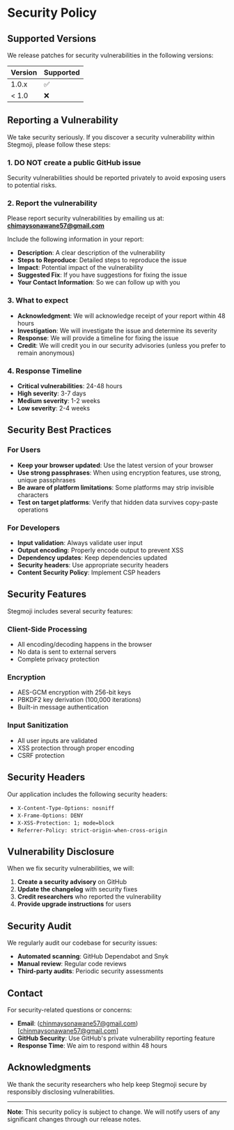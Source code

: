 # Security Policy

## Supported Versions

We release patches for security vulnerabilities in the following versions:

| Version | Supported          |
| ------- | ------------------ |
| 1.0.x   | :white_check_mark: |
| < 1.0   | :x:                |

## Reporting a Vulnerability

We take security seriously. If you discover a security vulnerability within Stegmoji, please follow these steps:

### 1. **DO NOT** create a public GitHub issue

Security vulnerabilities should be reported privately to avoid exposing users to potential risks.

### 2. Report the vulnerability

Please report security vulnerabilities by emailing us at: **chimaysonawane57@gmail.com**

Include the following information in your report:

- **Description**: A clear description of the vulnerability
- **Steps to Reproduce**: Detailed steps to reproduce the issue
- **Impact**: Potential impact of the vulnerability
- **Suggested Fix**: If you have suggestions for fixing the issue
- **Your Contact Information**: So we can follow up with you

### 3. What to expect

- **Acknowledgment**: We will acknowledge receipt of your report within 48 hours
- **Investigation**: We will investigate the issue and determine its severity
- **Response**: We will provide a timeline for fixing the issue
- **Credit**: We will credit you in our security advisories (unless you prefer to remain anonymous)

### 4. Response Timeline

- **Critical vulnerabilities**: 24-48 hours
- **High severity**: 3-7 days  
- **Medium severity**: 1-2 weeks
- **Low severity**: 2-4 weeks

## Security Best Practices

### For Users

- **Keep your browser updated**: Use the latest version of your browser
- **Use strong passphrases**: When using encryption features, use strong, unique passphrases
- **Be aware of platform limitations**: Some platforms may strip invisible characters
- **Test on target platforms**: Verify that hidden data survives copy-paste operations

### For Developers

- **Input validation**: Always validate user input
- **Output encoding**: Properly encode output to prevent XSS
- **Dependency updates**: Keep dependencies updated
- **Security headers**: Use appropriate security headers
- **Content Security Policy**: Implement CSP headers

## Security Features

Stegmoji includes several security features:

### Client-Side Processing
- All encoding/decoding happens in the browser
- No data is sent to external servers
- Complete privacy protection

### Encryption
- AES-GCM encryption with 256-bit keys
- PBKDF2 key derivation (100,000 iterations)
- Built-in message authentication

### Input Sanitization
- All user inputs are validated
- XSS protection through proper encoding
- CSRF protection

## Security Headers

Our application includes the following security headers:

- `X-Content-Type-Options: nosniff`
- `X-Frame-Options: DENY`
- `X-XSS-Protection: 1; mode=block`
- `Referrer-Policy: strict-origin-when-cross-origin`

## Vulnerability Disclosure

When we fix security vulnerabilities, we will:

1. **Create a security advisory** on GitHub
2. **Update the changelog** with security fixes
3. **Credit researchers** who reported the vulnerability
4. **Provide upgrade instructions** for users

## Security Audit

We regularly audit our codebase for security issues:

- **Automated scanning**: GitHub Dependabot and Snyk
- **Manual review**: Regular code reviews
- **Third-party audits**: Periodic security assessments

## Contact

For security-related questions or concerns:

- **Email**: (chinmaysonawane57@gmail.com)[chinmaysonawane57@gmail.com]
- **GitHub Security**: Use GitHub's private vulnerability reporting feature
- **Response Time**: We aim to respond within 48 hours

## Acknowledgments

We thank the security researchers who help keep Stegmoji secure by responsibly disclosing vulnerabilities.

---

**Note**: This security policy is subject to change. We will notify users of any significant changes through our release notes.
